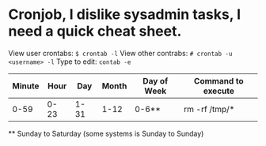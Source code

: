 # Cronjob, I dislike sysadmin tasks, I need a quick cheat sheet.

View user crontabs: ```$ crontab -l```
View other contrabs: ```# crontab -u <username> -l```
Type to edit: ```contab -e```

| Minute | Hour | Day  | Month | Day of Week | Command to execute |
|--------|------|------|-------|-------------|--------------------|
| 0-59   | 0-23 | 1-31 | 1-12  | 0-6**        | rm -rf /tmp/*     |
** Sunday to Saturday (some systems is Sunday to Sunday)
